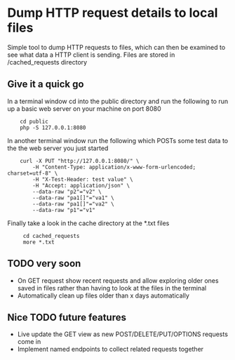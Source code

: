 # Dump HTTP request details to local files

Simple tool to dump HTTP requests to files, which can then be examined to see what data a HTTP
client is sending. Files are stored in /cached_requests directory

## Give it a quick go

In a terminal window cd into the public directory and run the following to run up a basic
web server on your machine on port 8080

        cd public
        php -S 127.0.0.1:8080
                
In another terminal window run the following which POSTs some test data to the the web server
you just started

        curl -X PUT "http://127.0.0.1:8080/" \
            -H "Content-Type: application/x-www-form-urlencoded; charset=utf-8" \
            -H "X-Test-Header: test value" \
            -H "Accept: application/json" \
            --data-raw "p2"="v2" \
            --data-raw "pa1[]"="va1" \
            --data-raw "pa1[]"="va2" \
            --data-raw "p1"="v1"

            
Finally take a look in the cache directory at the *.txt files

         cd cached_requests
         more *.txt

## TODO very soon
- On GET request show recent requests and allow exploring older ones saved in files rather
  than having to look at the files in the terminal
- Automatically clean up files older than x days automatically

## Nice TODO future features
- Live update the GET view as new POST/DELETE/PUT/OPTIONS requests come in
- Implement named endpoints to collect related requests together
